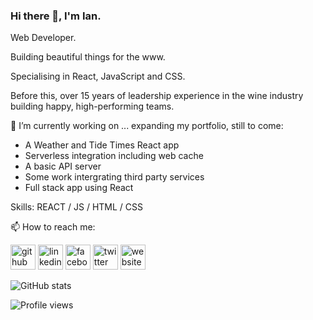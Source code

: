 ### Hi there 👋, I'm Ian.
Web Developer. 

Building beautiful things for the www.

Specialising in React, JavaScript and CSS.

Before this, over 15 years of leadership experience in the wine industry building happy, high-performing teams.

🔭 I’m currently working on ... expanding my portfolio, still to come:

- A Weather and Tide Times React app
- Serverless integration including web cache
- A basic API server
- Some work intergrating third party services
- Full stack app using React

Skills: REACT / JS / HTML / CSS

📫 How to reach me:

[<img src='https://cdn.jsdelivr.net/npm/simple-icons@3.0.1/icons/github.svg' alt='github' height='40'>](https://github.com/ianwhiscombe)  [<img src='https://cdn.jsdelivr.net/npm/simple-icons@3.0.1/icons/linkedin.svg' alt='linkedin' height='40'>](https://www.linkedin.com/in/ian-whiscombe/)  [<img src='https://cdn.jsdelivr.net/npm/simple-icons@3.0.1/icons/facebook.svg' alt='facebook' height='40'>](https://www.facebook.com/ian.whiscombe)  [<img src='https://cdn.jsdelivr.net/npm/simple-icons@3.0.1/icons/twitter.svg' alt='twitter' height='40'>](https://twitter.com/i4nw)  [<img src='https://cdn.jsdelivr.net/npm/simple-icons@3.0.1/icons/icloud.svg' alt='website' height='40'>](https://www.ianwhiscombe.com)  

![GitHub stats](https://github-readme-stats.vercel.app/api?username=ianwhiscombe&show_icons=true)  

![Profile views](https://gpvc.arturio.dev/ianwhiscombe)  

<!--
**ianwhiscombe/ianwhiscombe** is a ✨ _special_ ✨ repository because its `README.md` (this file) appears on your GitHub profile.

Here are some ideas to get you started:


- 🌱 I’m currently learning ...
- 👯 I’m looking to collaborate on ...
- 🤔 I’m looking for help with ...
- 💬 Ask me about ...
- 📫 How to reach me: ...
- 😄 Pronouns: ...
- ⚡ Fun fact: ...
-->
